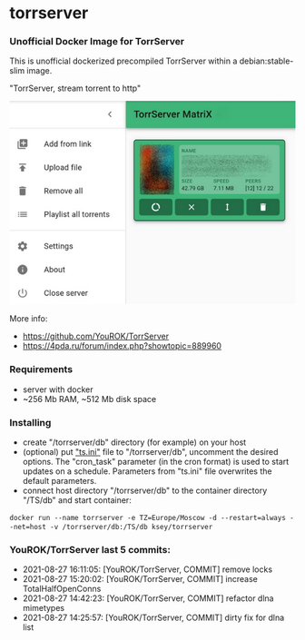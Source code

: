 # torrserver
### Unofficial Docker Image for TorrServer

This is unofficial dockerized precompiled TorrServer within a debian:stable-slim image.

"TorrServer, stream torrent to http"

![TorrServer](https://raw.githubusercontent.com/MrKsey/torrserver/master/ts.jpg)

More info:
- https://github.com/YouROK/TorrServer
- https://4pda.ru/forum/index.php?showtopic=889960

### Requirements

* server with docker
* ~256 Mb RAM, ~512 Mb disk space 

### Installing

- сreate "/torrserver/db" directory (for example) on your host
- (optional) put ["ts.ini"](https://raw.githubusercontent.com/MrKsey/torrserver/master/ts.ini) file to "/torrserver/db", uncomment the desired options. The "cron_task" parameter (in the cron format) is used to start updates on a schedule. Parameters from "ts.ini" file overwrites the default parameters.
- connect host directory "/torrserver/db" to the container directory "/TS/db" and start container:
```
docker run --name torrserver -e TZ=Europe/Moscow -d --restart=always --net=host -v /torrserver/db:/TS/db ksey/torrserver
```






































































































































































































































































































### YouROK/TorrServer last 5 commits:
* 2021-08-27 16:11:05: [YouROK/TorrServer, COMMIT] remove locks
* 2021-08-27 15:20:02: [YouROK/TorrServer, COMMIT] increase TotalHalfOpenConns
* 2021-08-27 14:42:23: [YouROK/TorrServer, COMMIT] refactor dlna mimetypes
* 2021-08-27 14:25:57: [YouROK/TorrServer, COMMIT] dirty fix for dlna list
